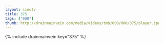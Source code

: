 ```yaml
--- 
layout: sieutv
title: 375
tags: ["000"]
thumb: http://drainmainvein.com/media/videos/tmb/000/000/375/player.jpg
---
```

{% include drainmainvein key="375" %} 
